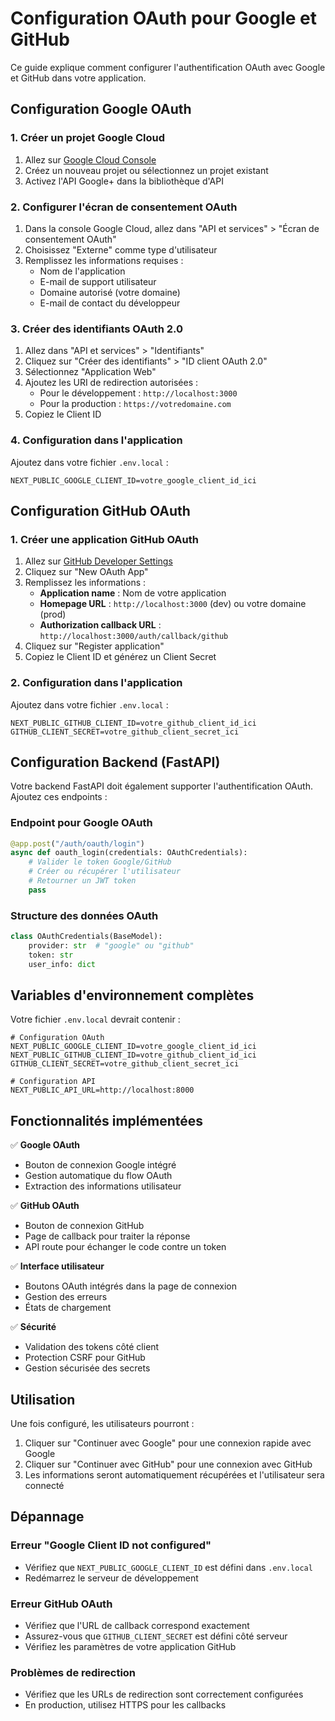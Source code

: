 # Configuration OAuth pour Google et GitHub

Ce guide explique comment configurer l'authentification OAuth avec Google et GitHub dans votre application.

## Configuration Google OAuth

### 1. Créer un projet Google Cloud

1. Allez sur [Google Cloud Console](https://console.cloud.google.com/)
2. Créez un nouveau projet ou sélectionnez un projet existant
3. Activez l'API Google+ dans la bibliothèque d'API

### 2. Configurer l'écran de consentement OAuth

1. Dans la console Google Cloud, allez dans "API et services" > "Écran de consentement OAuth"
2. Choisissez "Externe" comme type d'utilisateur
3. Remplissez les informations requises :
   - Nom de l'application
   - E-mail de support utilisateur
   - Domaine autorisé (votre domaine)
   - E-mail de contact du développeur

### 3. Créer des identifiants OAuth 2.0

1. Allez dans "API et services" > "Identifiants"
2. Cliquez sur "Créer des identifiants" > "ID client OAuth 2.0"
3. Sélectionnez "Application Web"
4. Ajoutez les URI de redirection autorisées :
   - Pour le développement : `http://localhost:3000`
   - Pour la production : `https://votredomaine.com`
5. Copiez le Client ID

### 4. Configuration dans l'application

Ajoutez dans votre fichier `.env.local` :
```env
NEXT_PUBLIC_GOOGLE_CLIENT_ID=votre_google_client_id_ici
```

## Configuration GitHub OAuth

### 1. Créer une application GitHub OAuth

1. Allez sur [GitHub Developer Settings](https://github.com/settings/developers)
2. Cliquez sur "New OAuth App"
3. Remplissez les informations :
   - **Application name** : Nom de votre application
   - **Homepage URL** : `http://localhost:3000` (dev) ou votre domaine (prod)
   - **Authorization callback URL** : `http://localhost:3000/auth/callback/github`
4. Cliquez sur "Register application"
5. Copiez le Client ID et générez un Client Secret

### 2. Configuration dans l'application

Ajoutez dans votre fichier `.env.local` :
```env
NEXT_PUBLIC_GITHUB_CLIENT_ID=votre_github_client_id_ici
GITHUB_CLIENT_SECRET=votre_github_client_secret_ici
```

## Configuration Backend (FastAPI)

Votre backend FastAPI doit également supporter l'authentification OAuth. Ajoutez ces endpoints :

### Endpoint pour Google OAuth
```python
@app.post("/auth/oauth/login")
async def oauth_login(credentials: OAuthCredentials):
    # Valider le token Google/GitHub
    # Créer ou récupérer l'utilisateur
    # Retourner un JWT token
    pass
```

### Structure des données OAuth
```python
class OAuthCredentials(BaseModel):
    provider: str  # "google" ou "github"
    token: str
    user_info: dict
```

## Variables d'environnement complètes

Votre fichier `.env.local` devrait contenir :

```env
# Configuration OAuth
NEXT_PUBLIC_GOOGLE_CLIENT_ID=votre_google_client_id_ici
NEXT_PUBLIC_GITHUB_CLIENT_ID=votre_github_client_id_ici
GITHUB_CLIENT_SECRET=votre_github_client_secret_ici

# Configuration API
NEXT_PUBLIC_API_URL=http://localhost:8000
```

## Fonctionnalités implémentées

✅ **Google OAuth**
- Bouton de connexion Google intégré
- Gestion automatique du flow OAuth
- Extraction des informations utilisateur

✅ **GitHub OAuth**
- Bouton de connexion GitHub
- Page de callback pour traiter la réponse
- API route pour échanger le code contre un token

✅ **Interface utilisateur**
- Boutons OAuth intégrés dans la page de connexion
- Gestion des erreurs
- États de chargement

✅ **Sécurité**
- Validation des tokens côté client
- Protection CSRF pour GitHub
- Gestion sécurisée des secrets

## Utilisation

Une fois configuré, les utilisateurs pourront :

1. Cliquer sur "Continuer avec Google" pour une connexion rapide avec Google
2. Cliquer sur "Continuer avec GitHub" pour une connexion avec GitHub
3. Les informations seront automatiquement récupérées et l'utilisateur sera connecté

## Dépannage

### Erreur "Google Client ID not configured"
- Vérifiez que `NEXT_PUBLIC_GOOGLE_CLIENT_ID` est défini dans `.env.local`
- Redémarrez le serveur de développement

### Erreur GitHub OAuth
- Vérifiez que l'URL de callback correspond exactement
- Assurez-vous que `GITHUB_CLIENT_SECRET` est défini côté serveur
- Vérifiez les paramètres de votre application GitHub

### Problèmes de redirection
- Vérifiez que les URLs de redirection sont correctement configurées
- En production, utilisez HTTPS pour les callbacks